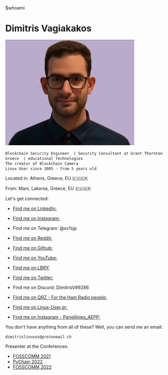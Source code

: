 $whoami
# Dimitris Vagiakakos

![](/img/sv1sjp.jpg) 

```
Blockchain Security Engineer  | Security Consultant at Grant Thornton Greece  | educational Technologies
The creator of Blockchain Camera
Linux User since 2005 - from 5 years old
```
Located in: Athens, Greece, EU 🇪🇺🇬🇷

From: Mani, Lakonia, Greece, EU 🇪🇺🇬🇷

Let's get connected:

* [Find me on LinkedIn:](https://www.linkedin.com/in/sv1sjp)

* [Find me on Instagram:](https://www.instagram.com/sv1sjp/)

* Find me on Telegram: @sv1sjp 

* [Find me on Reddit:](https://www.reddit.com/user/sv1sjp/)

* [Find me on Github:](https://github.com/sv1sjp)

* [Find me on YouTube:](www.youtube.com/LinuxOSblog)

* [Find me on LBRY:](https://odysee.com/@PenguinDodgers:5)

* [Find me on Twitter:](https://twitter.com/sv1sjp)

* Find me on Discord: DimitrisV#9286

* [Find me on QRZ - For the Ham Radio people:](https://www.qrz.com/db/sv1sjp)

* [Find me on Linux-User.gr:](https://linux-user.gr/u/sv1sjp)

* [Find me on Instagram - Panellinies_AEPP:](https://www.instagram.com/panellinies_aepp)


You don't have anything from all of these? Well, you can send me an email: 
```
dimitrislinuxos@protonmail.ch
```


Presenter at the Conferences: 

* [FOSSCOMM 2021](https://2021.fosscomm.gr/index.html)
* [PyChain 2022](https://www.pychain.org/)
* [FOSSCOMM 2022](https://2022.fosscomm.gr/en/)

